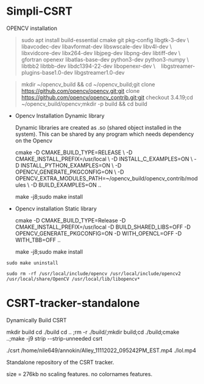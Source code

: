 # Simpli-CSRT
OPENCV installation

> sudo apt install build-essential cmake git pkg-config libgtk-3-dev \    libavcodec-dev libavformat-dev libswscale-dev libv4l-dev \    libxvidcore-dev libx264-dev libjpeg-dev libpng-dev libtiff-dev \    gfortran openexr libatlas-base-dev python3-dev python3-numpy \    libtbb2 libtbb-dev libdc1394-22-dev libopenexr-dev \    libgstreamer-plugins-base1.0-dev libgstreamer1.0-dev
> 

> mkdir ~/opencv_build && cd ~/opencv_build;git clone https://github.com/opencv/opencv.git;git clone https://github.com/opencv/opencv_contrib.git;git checkout 3.4.19;cd ~/opencv_build/opencv;mkdir -p build && cd build
>

- Opencv Installation Dynamic library
    
    Dynamic libraries are created as .so (shared object installed in the system). This can be shared by any program which needs dependency on the Opencv
    
    cmake -D CMAKE_BUILD_TYPE=RELEASE \ -D CMAKE_INSTALL_PREFIX=/usr/local \ -D INSTALL_C_EXAMPLES=ON \ -D INSTALL_PYTHON_EXAMPLES=ON \ -D OPENCV_GENERATE_PKGCONFIG=ON \ -D OPENCV_EXTRA_MODULES_PATH=~/opencv_build/opencv_contrib/modules \ -D BUILD_EXAMPLES=ON ..
    
    make -j8;sudo make install
    
- Opencv installation Static library
    
    cmake -D CMAKE_BUILD_TYPE=Release -D CMAKE_INSTALL_PREFIX=/usr/local -D BUILD_SHARED_LIBS=OFF -D OPENCV_GENERATE_PKGCONFIG=ON -D WITH_OPENCL=OFF -D WITH_TBB=OFF ..
    
    make -j8;sudo make install
    
`sudo make uninstall`

`sudo rm -rf /usr/local/include/opencv /usr/local/include/opencv2 /usr/local/share/OpenCV /usr/local/lib/libopencv*`

# CSRT-tracker-standalone
Dynamically Build CSRT

mkdir build
cd ./build
cd .. ;rm -r ./build/;mkdir build;cd ./build;cmake ..;make -j9
strip --strip-unneeded csrt 

./csrt /home/nile649/annokin/Alley_11112022_095242PM_EST.mp4  ./lol.mp4

Standalone repository of the CSRT tracker.

size = 276kb
no scaling features.
no colornames features.
